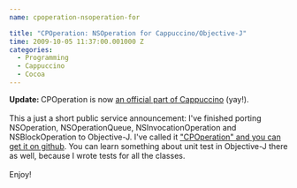 ```yaml
---
name: cpoperation-nsoperation-for

title: "CPOperation: NSOperation for Cappuccino/Objective-J"
time: 2009-10-05 11:37:00.001000 Z
categories:
  - Programming
  - Cappuccino
  - Cocoa
---
```


<b>Update: </b>CPOperation is now <a href="http://twitter.com/jfahrenkrug/status/6969965805">an official part of Cappuccino</a> (yay!).<br />
<br />
This a just a short public service announcement: I've finished porting NSOperation, NSOperationQueue, NSInvocationOperation and NSBlockOperation to Objective-J. I've called it <a href="http://github.com/jfahrenkrug/CPOperation">"CPOperation" and you can get it on github</a>. You can learn something about unit test in Objective-J there as well, because I wrote tests for all the classes.<br />
<br />
Enjoy!
